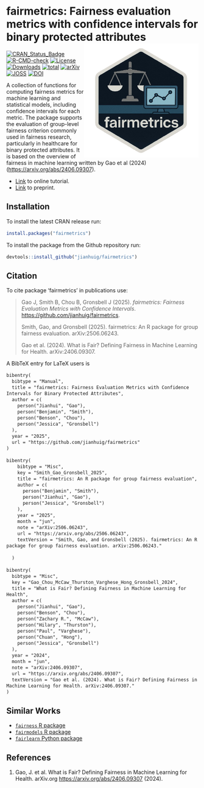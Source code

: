 # fairmetrics: Fairness evaluation metrics with confidence intervals for binary protected attributes <a href='https://github.com/jianhuig/fairmetrics'><img src='https://raw.githubusercontent.com/jianhuig/fairmetrics/main/utils/png/hex_sticker.png' align="right" height="300" /></a>

[![CRAN_Status_Badge](https://www.r-pkg.org/badges/version/fairmetrics)](https://www.r-pkg.org/badges/version/fairmetrics)
[![R-CMD-check](https://github.com/jianhuig/FairnessTutorial/actions/workflows/R-CMD-check.yaml/badge.svg)](https://github.com/jianhuig/FairnessTutorial/actions/workflows/R-CMD-check.yaml)
[![License](https://img.shields.io/github/license/mashape/apistatus.svg)](http://choosealicense.com/licenses/mit/)
[![Downloads](https://cranlogs.r-pkg.org/badges/fairmetrics)](https://cran.rstudio.com/web/packages/fairmetrics/index.html)
[![total](https://cranlogs.r-pkg.org/badges/grand-total/fairmetrics)](https://shinyus.ipub.com/cranview/)
[![arXiv](https://img.shields.io/badge/arXiv-2406.09307-b31b1b.svg)](https://arxiv.org/abs/2406.09307)
[![JOSS](https://joss.theoj.org/papers/bb9ceb57768bad45865e148e6bc0a426/status.svg)](https://joss.theoj.org/papers/bb9ceb57768bad45865e148e6bc0a426)
[![DOI](https://zenodo.org/badge/DOI/10.5281/zenodo.17100723.svg)](https://doi.org/10.5281/zenodo.17100723)


A collection of functions for computing fairness metrics for machine learning and statistical models, including confidence intervals for each metric. The package supports the evaluation of group-level fairness criterion commonly used in fairness research, particularly in healthcare for binary protected attributes. It is based on the overview of fairness in machine learning written by Gao et al (2024) (https://arxiv.org/abs/2406.09307).

- [Link](https://jianhuig.github.io/fairmetrics/articles/fairmetrics.html) to online tutorial.
- [Link](https://arxiv.org/abs/2406.09307) to preprint.

## Installation

To install the latest CRAN release run: 

```r
install.packages("fairmetrics")
```

To install the package from the Github repository run: 

```r
devtools::install_github("jianhuig/fairmetrics")
```

## Citation 

To cite package ‘fairmetrics’ in publications use:

>  Gao J, Smith B, Chou B, Gronsbell J (2025). _fairmetrics: Fairness Evaluation Metrics with Confidence
  Intervals_. <https://github.com/jianhuig/fairmetrics>.
>  
>  Smith, Gao, and Gronsbell (2025). fairmetrics: An R package for group fairness evaluation.
  arXiv:2506.06243.
>
>  Gao et al. (2024). What is Fair? Defining Fairness in Machine Learning for Health. arXiv:2406.09307.


A BibTeX entry for LaTeX users is

```
bibentry(
  bibtype = "Manual",
  title = "fairmetrics: Fairness Evaluation Metrics with Confidence Intervals for Binary Protected Attributes",
  author = c(
    person("Jianhui", "Gao"),
    person("Benjamin", "Smith"),
    person("Benson", "Chou"),
    person("Jessica", "Gronsbell")
  ),
  year = "2025",
  url = "https://github.com/jianhuig/fairmetrics"
)

bibentry(
    bibtype = "Misc",
    key = "Smith_Gao_Gronsbell_2025",
    title = "fairmetrics: An R package for group fairness evaluation",
    author = c(
      person("Benjamin", "Smith"),
      person("Jianhui", "Gao"),
      person("Jessica", "Gronsbell")
    ),
    year = "2025",
    month = "jun",
    note = "arXiv:2506.06243",
    url = "https://arxiv.org/abs/2506.06243",
    textVersion = "Smith, Gao, and Gronsbell (2025). fairmetrics: An R package for group fairness evaluation. arXiv:2506.06243."

  )

bibentry(
  bibtype = "Misc",
  key = "Gao_Chou_McCaw_Thurston_Varghese_Hong_Gronsbell_2024",
  title = "What is Fair? Defining Fairness in Machine Learning for Health",
  author = c(
    person("Jianhui", "Gao"),
    person("Benson", "Chou"),
    person("Zachary R.", "McCaw"),
    person("Hilary", "Thurston"),
    person("Paul", "Varghese"),
    person("Chuan", "Hong"),
    person("Jessica", "Gronsbell")
  ),
  year = "2024",
  month = "jun",
  note = "arXiv:2406.09307",
  url = "https://arxiv.org/abs/2406.09307",
  textVersion = "Gao et al. (2024). What is Fair? Defining Fairness in Machine Learning for Health. arXiv:2406.09307."
)
```

## Similar Works

- [`fairness` R package](https://github.com/kozodoi/fairness) 
- [`fairmodels` R package](https://github.com/ModelOriented/fairmodels)
- [`fairlearn` Python package](https://github.com/fairlearn/fairlearn)
  
## References

1. Gao, J. et al. What is Fair? Defining Fairness in Machine Learning for Health. arXiv.org https://arxiv.org/abs/2406.09307 (2024).
